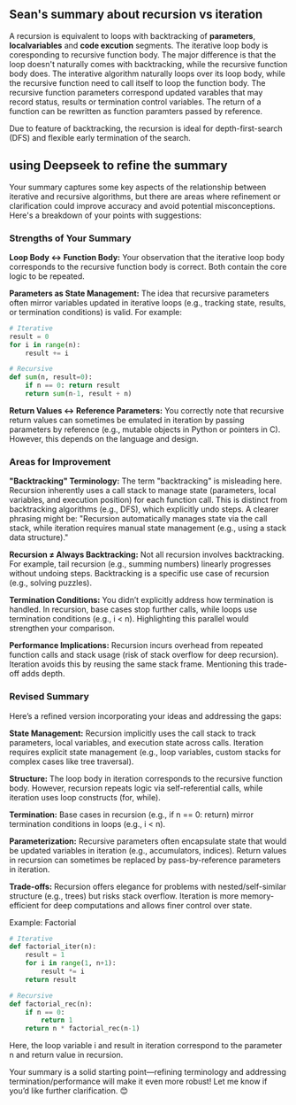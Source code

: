 ## Sean's summary about recursion vs iteration

A recursion is equivalent to loops with backtracking of **parameters**, **localvariables** and **code excution** segments. The iterative loop body is coresponding to recursive function body. The major difference is that the loop doesn't naturally comes with backtracking, while the recursive function body does. The interative algorithm naturally loops over its loop body, while the recursive function need to call itself to loop the function body. The recursive function parameters correspond updated varables that may record status, results or termination control variables. The return of a function can be rewritten as function paramters passed by reference. 

Due to feature of backtracking, the recursion is ideal for depth-first-search (DFS) and flexible early termination of the search. 


## using Deepseek to refine the summary

Your summary captures some key aspects of the relationship between iterative and recursive algorithms, but there are areas where refinement or clarification could improve accuracy and avoid potential misconceptions. Here's a breakdown of your points with suggestions:

### Strengths of Your Summary

**Loop Body ↔ Function Body:**
Your observation that the iterative loop body corresponds to the recursive function body is correct. Both contain the core logic to be repeated.

**Parameters as State Management:**
The idea that recursive parameters often mirror variables updated in iterative loops (e.g., tracking state, results, or termination conditions) is valid. For example:

```python
# Iterative
result = 0
for i in range(n):
    result += i

# Recursive
def sum(n, result=0):
    if n == 0: return result
    return sum(n-1, result + n)
```

**Return Values ↔ Reference Parameters:** You correctly note that recursive return values can sometimes be emulated in iteration by passing parameters by reference (e.g., mutable objects in Python or pointers in C). However, this depends on the language and design.

### Areas for Improvement

**"Backtracking" Terminology:**
The term "backtracking" is misleading here. Recursion inherently uses a call stack to manage state (parameters, local variables, and execution position) for each function call. This is distinct from backtracking algorithms (e.g., DFS), which explicitly undo steps. A clearer phrasing might be:
"Recursion automatically manages state via the call stack, while iteration requires manual state management (e.g., using a stack data structure)."

**Recursion ≠ Always Backtracking:**
Not all recursion involves backtracking. For example, tail recursion (e.g., summing numbers) linearly progresses without undoing steps. Backtracking is a specific use case of recursion (e.g., solving puzzles).

**Termination Conditions:**
You didn’t explicitly address how termination is handled. In recursion, base cases stop further calls, while loops use termination conditions (e.g., i < n). Highlighting this parallel would strengthen your comparison.

**Performance Implications:**
Recursion incurs overhead from repeated function calls and stack usage (risk of stack overflow for deep recursion). Iteration avoids this by reusing the same stack frame. Mentioning this trade-off adds depth.

### Revised Summary

Here’s a refined version incorporating your ideas and addressing the gaps:

**State Management:**
Recursion implicitly uses the call stack to track parameters, local variables, and execution state across calls. Iteration requires explicit state management (e.g., loop variables, custom stacks for complex cases like tree traversal).

**Structure:**
The loop body in iteration corresponds to the recursive function body. However, recursion repeats logic via self-referential calls, while iteration uses loop constructs (for, while).

**Termination:**
Base cases in recursion (e.g., if n == 0: return) mirror termination conditions in loops (e.g., i < n).

**Parameterization:**
Recursive parameters often encapsulate state that would be updated variables in iteration (e.g., accumulators, indices). Return values in recursion can sometimes be replaced by pass-by-reference parameters in iteration.

**Trade-offs:**
Recursion offers elegance for problems with nested/self-similar structure (e.g., trees) but risks stack overflow. Iteration is more memory-efficient for deep computations and allows finer control over state.

Example: Factorial
```python
# Iterative
def factorial_iter(n):
    result = 1
    for i in range(1, n+1):
        result *= i
    return result

# Recursive
def factorial_rec(n):
    if n == 0:
        return 1
    return n * factorial_rec(n-1)
```
Here, the loop variable i and result in iteration correspond to the parameter n and return value in recursion.

Your summary is a solid starting point—refining terminology and addressing termination/performance will make it even more robust! Let me know if you’d like further clarification. 😊